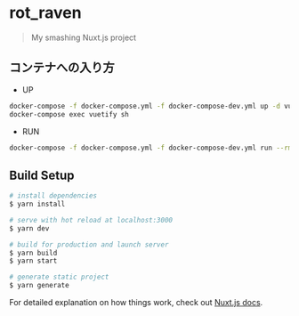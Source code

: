 # rot_raven

> My smashing Nuxt.js project

## コンテナへの入り方
- UP
```sh
docker-compose -f docker-compose.yml -f docker-compose-dev.yml up -d vuetify
docker-compose exec vuetify sh
```
- RUN
```sh
docker-compose -f docker-compose.yml -f docker-compose-dev.yml run --rm vuetify sh
```

## Build Setup

``` bash
# install dependencies
$ yarn install

# serve with hot reload at localhost:3000
$ yarn dev

# build for production and launch server
$ yarn build
$ yarn start

# generate static project
$ yarn generate
```

For detailed explanation on how things work, check out [Nuxt.js docs](https://nuxtjs.org).
